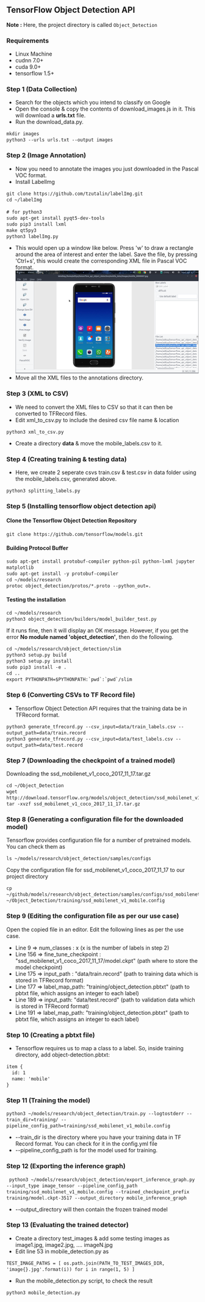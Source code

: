 ## TensorFlow Object Detection API

**Note :** Here, the project directory is called `Object_Detection`

### Requirements
* Linux Machine
* cudnn 7.0+
* cuda 9.0+
* tensorflow 1.5+


### Step 1 (Data Collection)
* Search for the objects which you intend to classify on Google
* Open the console & copy the contents of download_images.js in it. This will download a **urls.txt** file.
* Run the download_data.py.
```
mkdir images
python3 --urls urls.txt --output images
```

### Step 2 (Image Annotation)
* Now you need to annotate the images you just downloaded in the Pascal VOC format.
* Install LabelImg
```
git clone https://github.com/tzutalin/labelImg.git
cd ~/labelImg

# for python3
sudo apt-get install pyqt5-dev-tools
sudo pip3 install lxml
make qt5py3
python3 labelImg.py
```
* This would open up a window like below. Press 'w' to draw a rectangle around the area of interest and enter the label. Save the file, by pressing 'Ctrl+s', this would create the corresponding XML file in Pascal VOC format.
![labelImg](labelimg.png)
* Move all the XML files to the annotations directory.


### Step 3 (XML to CSV)
* We need to convert the XML files to CSV so that it can then be converted to TFRecord files.
* Edit xml_to_csv.py to include the desired csv file name & location
```
python3 xml_to_csv.py
```
* Create a directory __data__ & move the mobile_labels.csv to it.

### Step 4 (Creating training & testing data)
* Here, we create 2 seperate csvs train.csv & test.csv in data folder using the mobile_labels.csv, generated above.
```
python3 splitting_labels.py
```

### Step 5 (Installing tensorflow object detection api)

#### Clone the Tensorflow Object Detection Repository
```
git clone https://github.com/tensorflow/models.git 
```
#### Building Protocol Buffer
```
sudo apt-get install protobuf-compiler python-pil python-lxml jupyter matplotlib
sudo apt-get install -y protobuf-compiler
cd ~/models/research
protoc object_detection/protos/*.proto --python_out=.
```

#### Testing the installation
```
cd ~/models/research
python3 object_detection/builders/model_builder_test.py
```
If it runs fine, then it will display an OK message. However, if you get the error __No module named 'object_detection'__, then do the following.
```
cd ~/models/research/object_detection/slim
python3 setup.py build
python3 setup.py install
sudo pip3 install -e .
cd ..
export PYTHONPATH=$PYTHONPATH:`pwd`:`pwd`/slim  
```

### Step 6 (Converting CSVs to TF Record file)
* Tensorflow Object Detection API requires that the training data be in TFRecord format.
```
python3 generate_tfrecord.py --csv_input=data/train_labels.csv --output_path=data/train.record
python3 generate_tfrecord.py --csv_input=data/test_labels.csv --output_path=data/test.record
```

### Step 7 (Downloading the checkpoint of a trained model)
Downloading the ssd_mobilenet_v1_coco_2017_11_17.tar.gz
```
cd ~/Object_Detection
wget http://download.tensorflow.org/models/object_detection/ssd_mobilenet_v1_coco_2017_11_17.tar.gz
tar -xvzf ssd_mobilenet_v1_coco_2017_11_17.tar.gz
```

### Step 8 (Generating a configuration file for the downloaded model)
Tensorflow provides configuration file for a number of pretrained models. You can check them as
```
ls ~/models/research/object_detection/samples/configs
```

Copy the configuration file for ssd_mobilenet_v1_coco_2017_11_17 to our project directory
```
cp ~/github/models/research/object_detection/samples/configs/ssd_mobilenet_v1_coco.config  ~/Object_Detection/training/ssd_mobilenet_v1_mobile.config
```

### Step 9 (Editing the configuration file as per our use case)
Open the copied file in an editor. Edit the following lines as per the use case.
* Line 9 => num_classes : x (x is the number of labels in step 2)
* Line 156 => fine_tune_checkpoint : "ssd_mobilenet_v1_coco_2017_11_17/model.ckpt" (path where to store the model checkpoint)
* Line 175 => input_path : "data/train.record" (path to training data which is stored in TFRecord format)
* Line 177 => label_map_path: "training/object_detection.pbtxt" (path to pbtxt file, which assigns an integer to each label)
* Line 189 => input_path: "data/test.record" (path to validation data which is stored in TFRecord format)
* Line 191 => label_map_path: "training/object_detection.pbtxt" (path to pbtxt file, which assigns an integer to each label)


### Step 10 (Creating a pbtxt file)
* Tensorflow requires us to map a class to a label. So, inside training directory, add object-detection.pbtxt:
```
item {
  id: 1
  name: 'mobile'
}
```

### Step 11 (Training the model)
```
python3 ~/models/research/object_detection/train.py --logtostderr --train_dir=training/ --pipeline_config_path=training/ssd_mobilenet_v1_mobile.config
```
* --train_dir is the directory where you have your training data in TF Record format. You can check for it in the config.yml file
* --pipeline_config_path is for the model used for training.


### Step 12 (Exporting the inference graph)
```
 python3 ~/models/research/object_detection/export_inference_graph.py --input_type image_tensor --pipeline_config_path training/ssd_mobilenet_v1_mobile.config --trained_checkpoint_prefix training/model.ckpt-3517 --output_directory mobile_inference_graph
```
* --output_directory will then contain the frozen trained model 

### Step 13 (Evaluating the trained detector)
* Create a directory test_images & add some testing images as image1.jpg, image2.jpg, .... imageN.jpg
* Edit line 53 in mobile_detection.py as 

```
TEST_IMAGE_PATHS = [ os.path.join(PATH_TO_TEST_IMAGES_DIR, 'image{}.jpg'.format(i)) for i in range(1, 5) ]
```
* Run the mobile_detection.py script, to check the result
```
python3 mobile_detection.py
```